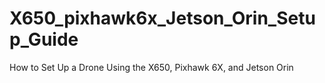 # X650_pixhawk6x_Jetson_Orin_Setup_Guide
How to Set Up a Drone Using the X650, Pixhawk 6X, and Jetson Orin
